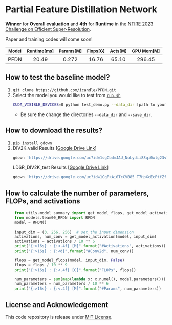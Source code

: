 # Partial Feature Distillation Network

**Winner** for **Overall evaluation** and **4th** for **Runtime** in the [NTIRE 2023 Challenge on Efficient Super-Resolution](https://cvlai.net/ntire/2023/).

Paper and training codes will come soon!

| <sub> Model </sub> | <sub> Runtime[ms] </sub> | <sub> Params[M] </sub> | <sub> Flops[G] </sub> |  <sub> Acts[M] </sub> | <sub> GPU Mem[M] </sub> |
|  :----:  | :----:  |  :----:  | :----:  |  :----:  | :----:  |
|  PFDN  | 20.49  |  0.272  | 16.76  |  65.10  | 296.45  |
## How to test the baseline model?

1. `git clone https://github.com/icandle/PFDN.git`
2. Select the model you would like to test from [`run.sh`](./run.sh)
    ```bash
    CUDA_VISIBLE_DEVICES=0 python test_demo.py --data_dir [path to your data dir] --save_dir [path to your save dir] --model_id 8
    ```
    - Be sure the change the directories `--data_dir` and `--save_dir`.

## How to download the results?

1. `pip install gdown`
2. DIV2K_valid Results [[Google Drive Link](https://drive.google.com/file/d/1sgCbdmJAU_NoLydii88qi0xlg23vTVdB/view?usp=share_link)]
    ```bash
    gdown 'https://drive.google.com/uc?id=1sgCbdmJAU_NoLydii88qi0xlg23vTVdB'
    ```
    LDSR_DIV2K_test Results [[Google Drive Link](https://drive.google.com/file/d/1CgPkAi0TcCVB85_T7HpXcEcPtfZfQWtl/view?usp=share_link)]
    ```bash
    gdown 'https://drive.google.com/uc?id=1CgPkAi0TcCVB85_T7HpXcEcPtfZfQWtl'
    ```

## How to calculate the number of parameters, FLOPs, and activations

```python
    from utils.model_summary import get_model_flops, get_model_activation
    from models.team00_RFDN import RFDN
    model = RFDN()
    
    input_dim = (3, 256, 256)  # set the input dimension
    activations, num_conv = get_model_activation(model, input_dim)
    activations = activations / 10 ** 6
    print("{:>16s} : {:<.4f} [M]".format("#Activations", activations))
    print("{:>16s} : {:<d}".format("#Conv2d", num_conv))

    flops = get_model_flops(model, input_dim, False)
    flops = flops / 10 ** 9
    print("{:>16s} : {:<.4f} [G]".format("FLOPs", flops))

    num_parameters = sum(map(lambda x: x.numel(), model.parameters()))
    num_parameters = num_parameters / 10 ** 6
    print("{:>16s} : {:<.4f} [M]".format("#Params", num_parameters))
```

## License and Acknowledgement
This code repository is release under [MIT License](LICENSE). 

